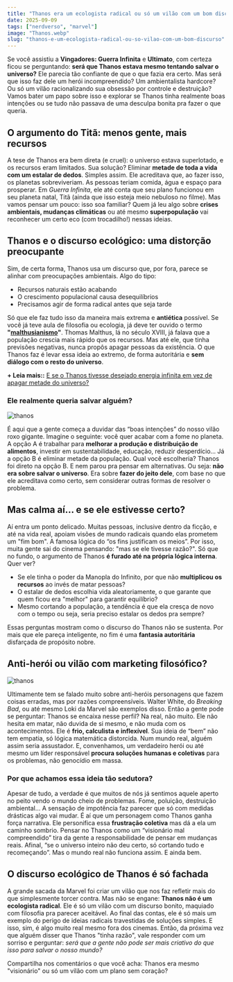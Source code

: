 ```yaml
---
title: "Thanos era um ecologista radical ou só um vilão com um bom discurso?"
date: 2025-09-09
tags: ["nerdverso", "marvel"]
image: "Thanos.webp"
slug: "thanos-e-um-ecologista-radical-ou-so-vilao-com-um-bom-discurso"
---
```


Se você assistiu a **Vingadores: Guerra Infinita** e **Ultimato**, com certeza ficou se perguntando: **será que Thanos estava mesmo tentando salvar o universo?** Ele parecia tão confiante de que o que fazia era certo. Mas será que isso faz dele um herói incompreendido? Um ambientalista hardcore? Ou só um vilão racionalizando sua obsessão por controle e destruição? Vamos bater um papo sobre isso e explorar se Thanos tinha realmente boas intenções ou se tudo não passava de uma desculpa bonita pra fazer o que queria.

## O argumento do Titã: menos gente, mais recursos

A tese de Thanos era bem direta (e cruel): o universo estava superlotado, e os recursos eram limitados. Sua solução? Eliminar **metade de toda a vida com um estalar de dedos**. Simples assim. Ele acreditava que, ao fazer isso, os planetas sobreviveriam. As pessoas teriam comida, água e espaço para prosperar. Em _Guerra Infinita_, ele até conta que seu plano funcionou em seu planeta natal, Titã (ainda que isso esteja meio nebuloso no filme). Mas vamos pensar um pouco: isso soa familiar? Quem já leu algo sobre **crises ambientais, mudanças climáticas** ou até mesmo **superpopulação** vai reconhecer um certo eco (com trocadilho!) nessas ideias.

## Thanos e o discurso ecológico: uma distorção preocupante

Sim, de certa forma, Thanos usa um discurso que, por fora, parece se alinhar com preocupações ambientais. Algo do tipo:

*   Recursos naturais estão acabando
*   O crescimento populacional causa desequilíbrios
*   Precisamos agir de forma radical antes que seja tarde

Só que ele faz tudo isso da maneira mais extrema e **antiética** possível. Se você já teve aula de filosofia ou ecologia, já deve ter ouvido o termo **"[malthusianismo](https://pt.wikipedia.org/wiki/Teoria_populacional_malthusiana)"**. Thomas Malthus, lá no século XVIII, já falava que a população crescia mais rápido que os recursos. Mas até ele, que tinha previsões negativas, nunca propôs apagar pessoas da existência. O que Thanos faz é levar essa ideia ao extremo, de forma autoritária e **sem diálogo com o resto do universo**.

**+ Leia mais::** [E se o Thanos tivesse desejado energia infinita em vez de apagar metade do universo?](https://nerdatico.com.br/e-se-o-thanos-tivesse-desejado-energia-infinita-em-vez-de-apagar-metade-do-universo/)

### Ele realmente queria salvar alguém?

![thanos](avengers-infinity-war-thanos.webp)

É aqui que a gente começa a duvidar das “boas intenções” do nosso vilão roxo gigante. Imagine o seguinte: você quer acabar com a fome no planeta. A opção A é trabalhar para **melhorar a produção e distribuição de alimentos**, investir em sustentabilidade, educação, reduzir desperdício… Já a opção B é eliminar metade da população. Qual você escolheria? Thanos foi direto na opção B. E nem parou pra pensar em alternativas. Ou seja: **não era sobre salvar o universo**. Era sobre **fazer do jeito dele**, com base no que ele acreditava como certo, sem considerar outras formas de resolver o problema.

## Mas calma aí... e se ele estivesse certo?

Aí entra um ponto delicado. Muitas pessoas, inclusive dentro da ficção, e até na vida real, apoiam visões de mundo radicais quando elas prometem um "fim bom". A famosa lógica do “os fins justificam os meios”. Por isso, muita gente sai do cinema pensando: "mas se ele tivesse razão?". Só que no fundo, o argumento de Thanos **é furado até na própria lógica interna**. Quer ver?

*   Se ele tinha o poder da Manopla do Infinito, por que não **multiplicou os recursos** ao invés de matar pessoas?
*   O estalar de dedos escolhia vida aleatoriamente, o que garante que quem ficou era "melhor" para garantir equilíbrio?
*   Mesmo cortando a população, a tendência é que ela cresça de novo com o tempo ou seja, seria preciso estalar os dedos pra sempre?

Essas perguntas mostram como o discurso do Thanos não se sustenta. Por mais que ele pareça inteligente, no fim é uma **fantasia autoritária** disfarçada de propósito nobre.

## Anti-herói ou vilão com marketing filosófico?

![thanos](Thanos-in-Avengers-Endgame.webp)

Ultimamente tem se falado muito sobre anti-heróis personagens que fazem coisas erradas, mas por razões compreensíveis. Walter White, do _Breaking Bad_, ou até mesmo Loki da Marvel são exemplos disso. Então a gente pode se perguntar: Thanos se encaixa nesse perfil? Na real, não muito. Ele não hesita em matar, não duvida de si mesmo, e não muda com os acontecimentos. Ele é **frio, calculista e inflexível**. Sua ideia de “bem” não tem empatia, só lógica matemática distorcida. Num mundo real, alguém assim seria assustador. E, convenhamos, um verdadeiro herói ou até mesmo um líder responsável **procura soluções humanas e coletivas** para os problemas, não genocídio em massa.

### Por que achamos essa ideia tão sedutora?

Apesar de tudo, a verdade é que muitos de nós já sentimos aquele aperto no peito vendo o mundo cheio de problemas. Fome, poluição, destruição ambiental... A sensação de impotência faz parecer que só com medidas drásticas algo vai mudar. É aí que um personagem como Thanos ganha força narrativa. Ele personifica essa **frustração coletiva** mas dá a ela um caminho sombrio. Pensar no Thanos como um “visionário mal compreendido” tira da gente a responsabilidade de pensar em mudanças reais. Afinal, “se o universo inteiro não deu certo, só cortando tudo e recomeçando”. Mas o mundo real não funciona assim. E ainda bem.

## O discurso ecológico de Thanos é só fachada

A grande sacada da Marvel foi criar um vilão que nos faz refletir mais do que simplesmente torcer contra. Mas não se engane: **Thanos não é um ecologista radical**. Ele é só um vilão com um discurso bonito, maquiado com filosofia pra parecer aceitável. Ao final das contas, ele é só mais um exemplo do perigo de ideias radicais travestidas de soluções simples. E isso, sim, é algo muito real mesmo fora dos cinemas. Então, da próxima vez que alguém disser que Thanos "tinha razão", vale responder com um sorriso e perguntar: _será que a gente não pode ser mais criativo do que isso para salvar o nosso mundo?_

Compartilha nos comentários o que você acha: Thanos era mesmo "visionário" ou só um vilão com um plano sem coração?